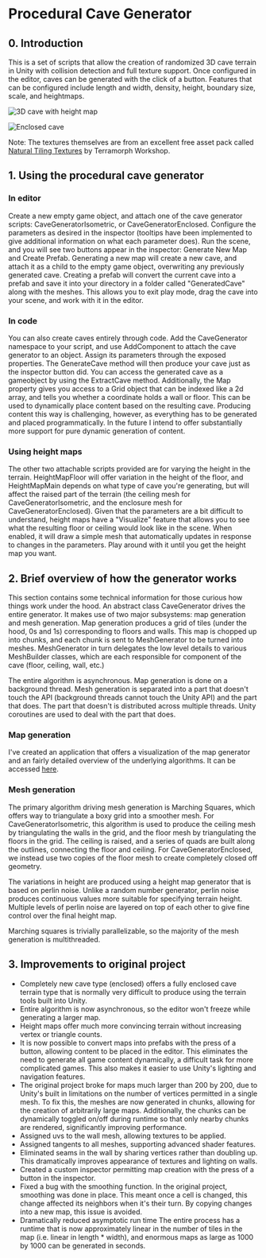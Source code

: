 # Procedural Cave Generator

## 0. Introduction

This is a set of scripts that allow the creation of randomized 3D cave terrain in Unity with collision detection and full texture support. Once configured in the editor, caves can be generated with the click of a button. Features that can be configured include length and width, density, height, boundary size, scale, and heightmaps.

![3D cave with height map](http://i.imgur.com/sBi6T2U.jpg)

![Enclosed cave](http://i.imgur.com/GS2n1Nu.jpg)

Note: The textures themselves are from an excellent free asset pack called [Natural Tiling Textures](https://www.assetstore.unity3d.com/en/#!/content/35173) by Terramorph Workshop. 

## 1. Using the procedural cave generator

### In editor

Create a new empty game object, and attach one of the cave generator scripts: CaveGeneratorIsometric, or CaveGeneratorEnclosed. Configure the parameters as desired in the inspector (tooltips have been implemented to give additional information on what each parameter does). Run the scene, and you will see two buttons appear in the inspector: Generate New Map and Create Prefab. Generating a new map will create a new cave, and attach it as a child to the empty game object, overwriting any previously generated cave. Creating a prefab will convert the current cave into a prefab and save it into your directory in a folder called "GeneratedCave" along with the meshes. This allows you to exit play mode, drag the cave into your scene, and work with it in the editor. 

### In code

You can also create caves entirely through code. Add the CaveGenerator namespace to your script, and use AddComponent to attach the cave generator to an object. Assign its parameters through the exposed properties. The GenerateCave method will then produce your cave just as the inspector button did. You can access the generated cave as a gameobject by using the ExtractCave method. Additionally, the Map property gives you access to a Grid object that can be indexed like a 2d array, and tells you whether a coordinate holds a wall or floor. This can be used to dynamically place content based on the resulting cave. Producing content this way is challenging, however, as everything has to be generated and placed programmatically. In the future I intend to offer substantially more support for pure dynamic generation of content. 

### Using height maps

The other two attachable scripts provided are for varying the height in the terrain. HeightMapFloor will offer variation in the height of the floor, and HeightMapMain depends on what type of cave you're generating, but will affect the raised part of the terrain (the ceiling mesh for CaveGeneratorIsometric, and the enclosure mesh for CaveGeneratorEnclosed). Given that the parameters are a bit difficult to understand, height maps have a "Visualize" feature that allows you to see what the resulting floor or ceiling would look like in the scene. When enabled, it will draw a simple mesh that automatically updates in response to changes in the parameters. Play around with it until you get the height map you want. 
  
## 2. Brief overview of how the generator works

This section contains some technical information for those curious how things work under the hood. An abstract class CaveGenerator drives the entire generator. It makes use of two major subsystems: map generation and mesh generation. Map generation produces a grid of tiles (under the hood, 0s and 1s) corresponding to floors and walls. This map is chopped up into chunks, and each chunk is sent to MeshGenerator to be turned into meshes. MeshGenerator in turn delegates the low level details to various MeshBuilder classes, which are each responsible for component of the cave (floor, ceiling, wall, etc.)

The entire algorithm is asynchronous. Map generation is done on a background thread. Mesh generation is separated into a part that doesn't touch the API (background threads cannot touch the Unity API) and the part that does. The part that doesn't is distributed across multiple threads. Unity coroutines are used to deal with the part that does.

### Map generation

I've created an application that offers a visualization of the map generator and an fairly detailed overview of the underlying algorithms. It can be accessed [here](https://ak-saigyouji.github.io).

### Mesh generation

The primary algorithm driving mesh generation is Marching Squares, which offers way to triangulate a boxy grid into a smoother mesh. For CaveGeneratorIsometric, this algorithm is used to produce the ceiling mesh by triangulating the walls in the grid, and the floor mesh by triangulating the floors in the grid. The ceiling is raised, and a series of quads are built along the outlines, connecting the floor and ceiling. For CaveGeneratorEnclosed, we instead use two copies of the floor mesh to create completely closed off geometry. 

The variations in height are produced using a height map generator that is based on perlin noise. Unlike a random number generator, perlin noise produces continuous values more suitable for specifying terrain height. Multiple levels of perlin noise are layered on top of each other to give fine control over the final height map. 

Marching squares is trivially parallelizable, so the majority of the mesh generation is multithreaded.

## 3. Improvements to original project

* Completely new cave type (enclosed) offers a fully enclosed cave terrain type that is normally very difficult to produce using the terrain tools built into Unity. 
* Entire algorithm is now asynchronous, so the editor won't freeze while generating a larger map.
* Height maps offer much more convincing terrain without increasing vertex or triangle counts. 
* It is now possible to convert maps into prefabs with the press of a button, allowing content to be placed in the editor. This eliminates the need to generate all game content dynamically, a difficult task for more complicated games. This also makes it easier to use Unity's lighting and navigation features.
* The original project broke for maps much larger than 200 by 200, due to Unity's built in limitations on the number of vertices permitted in a single mesh. To fix this, the meshes are now generated in chunks, allowing for the creation of arbitrarily large maps. Additionally, the chunks can be dynamically toggled on/off during runtime so that only nearby chunks are rendered, significantly improving performance.
* Assigned uvs to the wall mesh, allowing textures to be applied. 
* Assigned tangents to all meshes, supporting advanced shader features.
* Eliminated seams in the wall by sharing vertices rather than doubling up. This dramatically improves appearance of textures and lighting on walls.
* Created a custom inspector permitting map creation with the press of a button in the inspector. 
* Fixed a bug with the smoothing function. In the original project, smoothing was done in place. This meant once a cell is changed, this change affected its neighbors when it's their turn. By copying changes into a new map, this issue is avoided.
* Dramatically reduced asymptotic run time The entire process has a runtime that is now approximately linear in the number of tiles in the map (i.e. linear in length * width), and enormous maps as large as 1000 by 1000 can be generated in seconds. 
